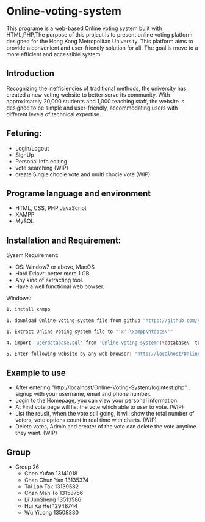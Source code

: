 # Online-voting-system


This programe is a web-based Online voting system bulit with HTML,PHP,The purpose of this project is to present online voting platform designed for the Hong Kong Metropolitan University. This platform aims to provide a convenient and user-friendly solution for all. The goal is move to a more efficient and accessible system.




## Introduction


Recognizing the inefficiencies of traditional methods, the university has created a new voting website to better serve its community. With approximately 20,000 students and 1,000 teaching staff, the website is designed to be simple and user-friendly, accommodating users with different levels of technical expertise. 


## Feturing:


* Login/Logout
* SignUp
* Personal Info editing
* vote searching (WIP)
* create Single chocie vote and multi chocie vote (WIP)
 
## Programe language and environment


* HTML, CSS, PHP,JavaScript
* XAMPP
* MySQL
   
## Installation and Requirement:


Sysem Requirement:
 * OS: Window7 or above, MacOS
 * Hard Driavr: better more 1 GB
 * Any kind of extracting tool.
 * Have a well functional web bowser.


Windows:


```sh
1. install xampp
```
```sh
1. download Online-voting-system file from github "https://github.com/yfc0307/Online-Voting-System"
```
```sh
1. Extract Online-voting-system file to "'x':\xampp\htdocs\'"
```


```sh
4. import 'userdatabase.sql' from 'Online-voting-system':\database\  to MySQL
```


```sh
5. Enter following website by any web browser: "http://localhost/Online-Voting-System/logintest.php"
```


## Example to use


* After entering "http://localhost/Online-Voting-System/logintest.php" , signup with your username, email and phone number.
* Login to the Homepage, you can view your personal information.
* At Find vote page will list the vote which able to user to vote. (WIP)
* List the reuslt, when the vote still going, it will show the total number of voters, vote options count in real time with charts. (WIP)
* Delete votes, Admin and creater of the vote can delete the vote anytime they want. (WIP)









## Group


* Group 26
    * Chen Yufan 13141018
    * Chan Chun Yan 13135374
    * Tai Lap Tak 13139582
    * Chan Man To 13158756
    * Li JunSheng 13513586
    * Hui Ka Hei 12948744
    * Wu YiLong 13508380

